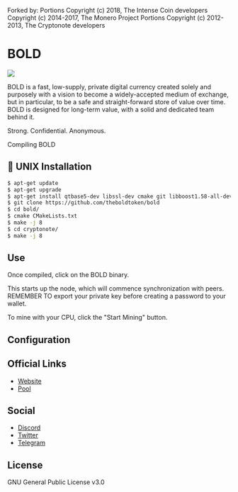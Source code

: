 Forked by:
Portions Copyright (c) 2018, The Intense Coin developers 
Copyright (c) 2014-2017, The Monero Project Portions 
Copyright (c) 2012-2013, The Cryptonote developers

# BOLD

<img src="https://www.boldprivate.network/ann_images/btctalksplash.png">

BOLD is a fast, low-supply, private digital currency created solely and purposely with a vision to become a widely-accepted medium of exchange, but in particular, to be a safe and straight-forward store of value over time. BOLD is designed for long-term value, with a solid and dedicated team behind it.

Strong. Confidential. Anonymous.

Compiling BOLD


## 💾 UNIX Installation


```bash
$ apt-get update
$ apt-get upgrade
$ apt-get install qtbase5-dev libssl-dev cmake git libboost1.58-all-dev build-essential g++
$ git clone https://github.com/theboldtoken/bold
$ cd bold/
$ cmake CMakeLists.txt
$ make -j 8
$ cd cryptonote/
$ make -j 8
```

## Use

Once compiled, click on the BOLD binary.

This starts up the node, which will commence synchronization with peers. REMEMBER TO export your private key before creating a password to your wallet.

To mine with your CPU, click the "Start Mining" button.

## Configuration


## Official Links
* [Website](https://www.boldprivate.network/)
* [Pool](http://pool.boldprivate.network)

## Social
* [Discord](https://discord.gg/fTxRb6t)
* [Twitter](https://twitter.com/boldprivate)
* [Telegram](https://t.me/joinchat/DEB2t0zxzzDgRHMw6-Ngpg)

## License
GNU General Public License v3.0
